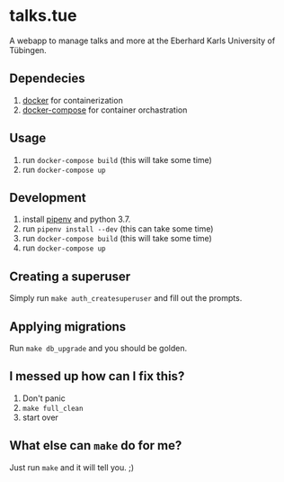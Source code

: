 # talks.tue
A webapp to manage talks and more at the Eberhard Karls University of Tübingen.

## Dependecies
1. [docker](https://www.docker.com/) for containerization
2. [docker-compose](https://github.com/docker/compose) for container orchastration

## Usage
1. run `docker-compose build` (this will take some time)
2. run `docker-compose up`

## Development
1. install [pipenv](https://pypi.org/project/pipenv/) and python 3.7.
2. run `pipenv install --dev` (this can take some time)
2. run `docker-compose build` (this will take some time)
3. run `docker-compose up`

## Creating a superuser
Simply run `make auth_createsuperuser` and fill out the prompts.

## Applying migrations
Run `make db_upgrade` and you should be golden.

## I messed up how can I fix this?
1. Don't panic
2. `make full_clean`
3. start over

## What else can `make` do for me?
Just run `make` and it will tell you. ;)
